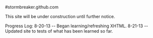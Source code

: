 #stormbreaker.github.com

This site will be under construction until further notice.

Progress Log:
8-20-13 -- Began learning/refreshing XHTML.
8-21-13 -- Updated site to tests of what has been learned so far.